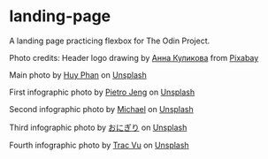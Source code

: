 # landing-page
A landing page practicing flexbox for The Odin Project.

Photo credits:
Header logo drawing by <a href="https://pixabay.com/users/monstreh-637659/?utm_source=link-attribution&amp;utm_medium=referral&amp;utm_campaign=image&amp;utm_content=3296033">Анна Куликова</a> from <a href="https://pixabay.com/?utm_source=link-attribution&amp;utm_medium=referral&amp;utm_campaign=image&amp;utm_content=3296033">Pixabay</a>

Main photo by <a href="https://unsplash.com/@huyphan2602?utm_source=unsplash&utm_medium=referral&utm_content=creditCopyText">Huy Phan</a> on <a href="https://unsplash.com/s/photos/betta?utm_source=unsplash&utm_medium=referral&utm_content=creditCopyText">Unsplash</a>

First infographic photo by <a href="https://unsplash.com/@pietrozj?utm_source=unsplash&utm_medium=referral&utm_content=creditCopyText">Pietro Jeng</a> on <a href="https://unsplash.com/s/photos/betta?utm_source=unsplash&utm_medium=referral&utm_content=creditCopyText">Unsplash</a>
  
Second infographic photo by <a href="https://unsplash.com/@michael75?utm_source=unsplash&utm_medium=referral&utm_content=creditCopyText">Michael</a> on <a href="https://unsplash.com/s/photos/moon?utm_source=unsplash&utm_medium=referral&utm_content=creditCopyText">Unsplash</a>

Third infographic photo by <a href="https://unsplash.com/@fukayamamo?utm_source=unsplash&utm_medium=referral&utm_content=creditCopyText">おにぎり</a> on <a href="https://unsplash.com/s/photos/plant?utm_source=unsplash&utm_medium=referral&utm_content=creditCopyText">Unsplash</a>
  
Fourth infographic photo by <a href="https://unsplash.com/@tracminhvu?utm_source=unsplash&utm_medium=referral&utm_content=creditCopyText">Trac Vu</a> on <a href="https://unsplash.com/s/photos/water-drop?utm_source=unsplash&utm_medium=referral&utm_content=creditCopyText">Unsplash</a>
  